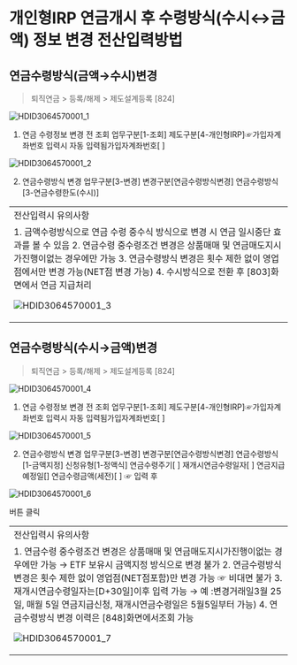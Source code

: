 # 개인형IRP 연금개시 후 수령방식(수시↔금액) 정보 변경 전산입력방법
## 연금수령방식(금액→수시)변경
> 퇴직연금 > 등록/해제 > 제도설계등록 [824]

![HDID3064570001_1](HDID3064570001_1.jpg)

1. 연금 수령정보 변경 전 조회
업무구분[1-조회]
제도구분[4-개인형IRP]☞가입자계좌번호 입력시 자동 입력됨가입자계좌번호[ ]

![HDID3064570001_2](HDID3064570001_2.jpg)

2. 연금수령방식 변경
업무구분[3-변경]
변경구분[연금수령방식변경]
연금수령방식[3-연금수령한도(수시)]

<table><tbody><tr>
<td>
전산입력시 유의사항</td></tr><tr>
<td>1. 금액수령방식으로 연금 수령 중수식 방식으로 변경 시 연금 일시중단 효과를 볼 수 있음
2. 연금수령 중수령조건 변경은 상품매매 및 연금매도지시가진행이없는 경우에만 가능
3. 연금수령방식 변경은 횟수 제한 없이 영업점에서만 변경 가능(NET점 변경 가능)
4. 수시방식으로 전환 후 [803]화면에서 연금 지급처리

![HDID3064570001_3](HDID3064570001_3.jpg)
</td></tr></tbody>
</table>


## 연금수령방식(수시→금액)변경
> 퇴직연금 > 등록/해제 > 제도설계등록 [824]

![HDID3064570001_4](HDID3064570001_4.jpg)

1. 연금 수령정보 변경 전 조회
업무구분[1-조회]
제도구분[4-개인형IRP]☞가입자계좌번호 입력시 자동 입력됨가입자계좌번호[ ]

![HDID3064570001_5](HDID3064570001_5.jpg)

2. 연금수령방식 변경
업무구분[3-변경]
변경구분[연금수령방식변경]
연금수령방식[1-금액지정]
신청유형[1-정액식]
연금수령주기[ ]
재개시연금수령일자[ ]
연금지급예정일[]
연금수령금액(세전)[ ] ☞ 입력 후

![HDID3064570001_6](HDID3064570001_6.jpg)

버튼 클릭

<table><tbody><tr>
<td>
전산입력시 유의사항</td></tr><tr>
<td>1. 연금수령 중수령조건 변경은 상품매매 및 연금매도지시가진행이없는 경우에만 가능
→ ETF 보유시 금액지정 방식으로 변경 불가
2. 연금수령방식 변경은 횟수 제한 없이 영업점(NET점포함)만 변경 가능 ☞ 비대면 불가
3. 재개시연금수령일자는[D+30일]이후 입력 가능
→ 예 :변경거래일3월 25일, 매월 5일 연금지급신청, 재개시연금수령일은 5월5일부터 가능)
4. 연금수령방식 변경 이력은 [848]화면에서조회 가능

![HDID3064570001_7](HDID3064570001_7.jpg)
</td></tr></tbody>
</table>


